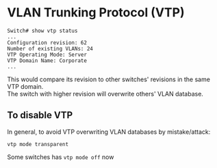 # VLAN Trunking Protocol (VTP)

```
Switch# show vtp status
...
Configuration revision: 62
Number of existing VLANs: 24
VTP Operating Mode: Server
VTP Domain Name: Corporate
...
```
This would compare its revision to other switches' revisions in the same VTP domain. </br>
The switch with higher revision will overwrite others' VLAN database.

## To disable VTP

In general, to avoid VTP overwriting VLAN databases by mistake/attack:
```
vtp mode transparent
```

Some switches has `vtp mode off` now